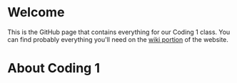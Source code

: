 # Welcome
This is the GitHub page that contains everything for our Coding 1 class.  You can find probably everything you'll need on the [wiki portion](https://github.com/Chief-Umtuch/STEM-Resources/wiki) of the website.

# About Coding 1
